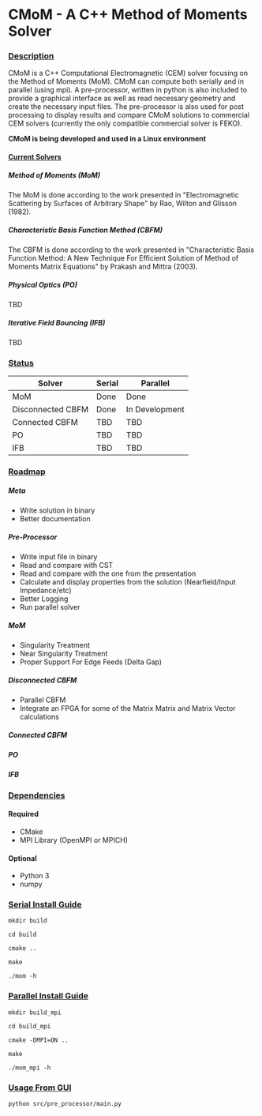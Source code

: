 # CMoM - A C++ Method of Moments Solver

### <u>Description</u>

CMoM is a C++ Computational Electromagnetic (CEM)  solver focusing on the Method of Moments (MoM).  CMoM can compute both serially and in parallel (using mpi). A pre-processor, written in python is also included to provide a graphical interface as well as read necessary geometry and create the necessary input files. The pre-processor is also used for post processing to display results and compare CMoM solutions to commercial CEM solvers (currently the only compatible commercial solver is FEKO).

**CMoM is being developed and used in a Linux environment**

#### <u>Current Solvers</u>

##### Method of Moments (MoM)

The MoM is done according to the work presented in "Electromagnetic Scattering by Surfaces of Arbitrary Shape" by Rao, Wilton and Glisson (1982).

##### Characteristic Basis Function Method (CBFM)

The CBFM is done according to the work presented in "Characteristic Basis Function Method: A New Technique For Efficient Solution of Method of Moments Matrix Equations" by Prakash and Mittra (2003).

##### Physical Optics (PO)

TBD

##### Iterative Field Bouncing (IFB)

TBD

### <u>Status</u>

| Solver            | Serial | Parallel       |
| ----------------- | ------ | -------------- |
| MoM               | Done   | Done           |
| Disconnected CBFM | Done   | In Development |
| Connected CBFM    | TBD    | TBD            |
| PO                | TBD    | TBD            |
| IFB               | TBD    | TBD            |

### <u>Roadmap</u>

##### Meta

- Write solution in binary
- Better documentation

##### Pre-Processor

- Write input file in binary
- Read and compare with CST
- Read and compare with the one from the presentation
- Calculate and display properties from the solution (Nearfield/Input Impedance/etc)
- Better Logging
- Run parallel solver

##### MoM

- Singularity Treatment
- Near Singularity Treatment
- Proper Support For Edge Feeds (Delta Gap)

##### Disconnected CBFM

- Parallel CBFM
- Integrate an FPGA for some of the Matrix Matrix and Matrix Vector calculations 

##### Connected CBFM

##### PO

##### IFB

### <u>Dependencies</u>

#### Required

- CMake
- MPI Library (OpenMPI or MPICH)

#### Optional
- Python 3
- numpy

### <u>Serial Install Guide</u>

`mkdir build`

`cd build`

`cmake ..`

`make`

`./mom -h`



### <u>Parallel Install Guide</u>

`mkdir build_mpi`

`cd build_mpi`

`cmake -DMPI=ON ..`

`make`

`./mom_mpi -h`



### <u>Usage From GUI</u>

`python src/pre_processor/main.py`

